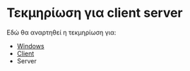# Τεκμηρίωση για client server

Εδώ θα αναρτηθεί η τεκμηρίωση για:

- [Windows](../index.md#epikefalida)
- [Client](https://ts.sch.gr)
- Server
